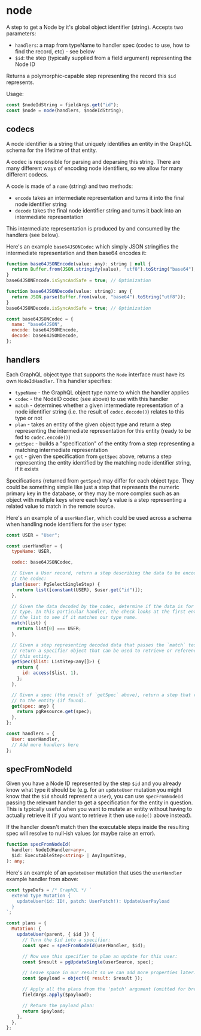 # node

A step to get a Node by it's global object identifier (string). Accepts two parameters:

- `handlers`: a map from typeName to handler spec (codec to use, how to find the record, etc) - see below
- `$id`: the step (typically supplied from a field argument) representing the Node ID

Returns a polymorphic-capable step representing the record this `$id` represents.

Usage:

```ts
const $nodeIdString = fieldArgs.get("id");
const $node = node(handlers, $nodeIdString);
```

## codecs

A node identifier is a string that uniquely identifies an entity in the GraphQL
schema for the lifetime of that entity.

A codec is responsible for parsing and deparsing this string. There are many
different ways of encoding node identifiers, so we allow for many different
codecs.

A code is made of a `name` (string) and two methods:

- `encode` takes an intermediate representation and turns it into the final node identifier string
- `decode` takes the final node identifier string and turns it back into an intermediate representation

This intermediate representation is produced by and consumed by the handlers
(see below).

Here's an example `base64JSONCodec` which simply JSON stringifies the
intermediate representation and then base64 encodes it:

```js
function base64JSONEncode(value: any): string | null {
  return Buffer.from(JSON.stringify(value), "utf8").toString("base64");
}
base64JSONEncode.isSyncAndSafe = true; // Optimization

function base64JSONDecode(value: string): any {
  return JSON.parse(Buffer.from(value, "base64").toString("utf8"));
}
base64JSONDecode.isSyncAndSafe = true; // Optimization

const base64JSONCodec = {
  name: "base64JSON",
  encode: base64JSONEncode,
  decode: base64JSONDecode,
};
```

## handlers

Each GraphQL object type that supports the `Node` interface must have its own
`NodeIdHandler`. This handler specifies:

- `typeName` - the GraphQL object type name to which the handler applies
- `codec` - the NodeID codec (see above) to use with this handler
- `match` - determines whether a given intermediate representation of a node
  identifier string (i.e. the result of `codec.decode()`) relates to this type
  or not
- `plan` - takes an entity of the given object type and return a step
  representing the intermediate representation for this entity (ready to be fed
  to `codec.encode()`)
- `getSpec` - builds a "specification" of the entity from a step representing a
  matching intermediate representation
- `get` - given the specification from `getSpec` above, returns a step
  representing the entity identified by the matching node identifier string, if
  it exists

Specifications (returned from `getSpec`) may differ for each object type. They
could be something simple like just a step that represents the numeric primary
key in the database, or they may be more complex such as an object with
multiple keys where each key's value is a step representing a related value to
match in the remote source.

Here's an example of a `userHandler`, which could be used across a schema when
handling node identifiers for the `User` type:

```js
const USER = "User";

const userHandler = {
  typeName: USER,

  codec: base64JSONCodec,

  // Given a User record, return a step describing the data to be encoded by
  // the codec:
  plan($user: PgSelectSingleStep) {
    return list([constant(USER), $user.get("id")]);
  },

  // Given the data decoded by the codec, determine if the data is for our
  // type. In this particular handler, the check looks at the first entry in
  // the list to see if it matches our type name.
  match(list) {
    return list[0] === USER;
  },

  // Given a step representing decoded data that passes the `match` test above,
  // return a specifier object that can be used to retrieve or reference
  // this entity.
  getSpec($list: ListStep<any[]>) {
    return {
      id: access($list, 1),
    };
  },

  // Given a spec (the result of `getSpec` above), return a step that resolves
  // to the entity (if found).
  get(spec: any) {
    return pgResource.get(spec);
  },
};

const handlers = {
  User: userHandler,
  // Add more handlers here
};
```

## specFromNodeId

Given you have a Node ID represented by the step `$id` and you already know
what type it should be (e.g. for an `updateUser` mutation you might know that
the `$id` should represent a `User`), you can use `specFromNodeId` passing the
relevant handler to get a specification for the entity in question. This is
typically useful when you want to mutate an entity without having to actually
retrieve it (if you want to retrieve it then use `node()` above instead).

If the handler doesn't match then the executable steps inside the resulting
spec will resolve to null-ish values (or maybe raise an error).

```ts
function specFromNodeId(
  handler: NodeIdHandler<any>,
  $id: ExecutableStep<string> | AnyInputStep,
): any;
```

Here's an example of an `updateUser` mutation that uses the `userHandler`
example handler from above:

```js
const typeDefs = /* GraphQL */ `
  extend type Mutation {
    updateUser(id: ID!, patch: UserPatch!): UpdateUserPayload
  }
`;

const plans = {
  Mutation: {
    updateUser(parent, { $id }) {
      // Turn the $id into a specifier:
      const spec = specFromNodeId(userHandler, $id);

      // Now use this specifier to plan an update for this user:
      const $result = pgUpdateSingle(userSource, spec);

      // Leave space in our result so we can add more properties later:
      const $payload = object({ result: $result });

      // Apply all the plans from the 'patch' argument (omitted for brevity):
      fieldArgs.apply($payload);

      // Return the payload plan:
      return $payload;
    },
  },
};
```
